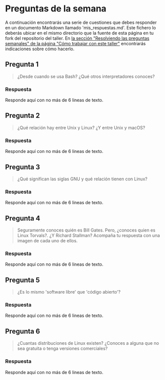 # Preguntas de la semana

A continuación encontrarás una seríe de cuestiones que debes responder en un
documento Markdown llamado 'mis_respuestas.md'. Este fichero lo deberás ubicar en el mismo directorio que la
fuente de esta página en tu fork del repositorio del taller. En [la sección "Resolviendo las
preguntas semanales" de la página "Cómo trabajar con este
taller"](../material_suplementario/como_trabajar/como_trabajar.md#resolviendo-las-preguntas-semanales) encontrarás indicaciones sobre
cómo hacerlo.

## Pregunta 1

> ¿Desde cuando se usa Bash? ¿Qué otros interpretadores conoces?

### Respuesta

Responde aquí con no más de 6 lineas de texto.

## Pregunta 2

> ¿Qué relación hay entre Unix y Linux? ¿Y entre Unix y macOS?

### Respuesta

Responde aquí con no más de 6 lineas de texto.

## Pregunta 3

> ¿Qué significan las siglas GNU y qué relación tienen con Linux?

### Respuesta

Responde aquí con no más de 6 lineas de texto.

## Pregunta 4

> Seguramente conoces quién es Bill Gates. Pero, ¿conoces quien es Linux
> Torvals?. ¿Y Richard Stallman? Acompaña tu respuesta con una imagen de cada
> uno de ellos.

### Respuesta

Responde aquí con no más de 6 lineas de texto.

## Pregunta 5

> ¿Es lo mismo 'software libre' que 'código abierto'?

### Respuesta

Responde aquí con no más de 6 lineas de texto.

## Pregunta 6

> ¿Cuantas distribuciones de Linux existen? ¿Conoces a alguna que no sea gratuita o tenga versiones comerciales?

### Respuesta

Responde aquí con no más de 6 lineas de texto.



